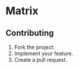 # Matrix

## Contributing

1. Fork the project.
2. Implement your feature.
3. Create a pull request.
